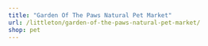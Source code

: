 ```yaml
---
title: "Garden Of The Paws Natural Pet Market"
url: /littleton/garden-of-the-paws-natural-pet-market/
shop: pet
---
```

